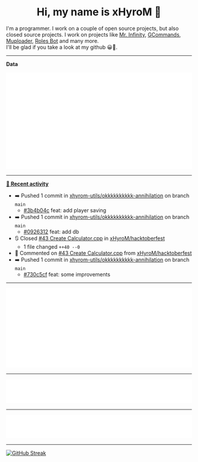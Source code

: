 <p align="center">
    <!-- <img src="https://avatars.githubusercontent.com/u/56601352" width="192" alt="hyro's pfp" /> -->
    <h1 align="center">Hi, my name is xHyroM 👋</h1>
</p>

I'm a programmer. I work on a couple of open source projects, but also closed source projects. I work on projects like [Mr. Infinity](https://discord.com/oauth2/authorize?client_id=720321585625694239&scope=bot%20applications.commands&permissions=8&redirect_uri=https://blobs.gq/imanager&prompt=consent&response_type=code), [GCommands](https://github.com/Garlic-Team/GCommands), [Muploader](https://github.com/xHyroM/Muploader), [Roles Bot](https://github.com/xHyroM/roles-bot) and many more.  
I'll be glad if you take a look at my github 😀👀.

___
**Data**

<img src="https://github.com/xHyroM/xHyroM/blob/master/.cache/base.svg">

___

**[📰 Recent activity](https://github.com/xHyroM)**
* ➡️ Pushed 1 commit in [xhyrom-utils/okkkkkkkkkk-annihilation](https://github.com/xhyrom-utils/okkkkkkkkkk-annihilation) on branch `main`
  * [#3b4b04c](https://github.com/xhyrom-utils/okkkkkkkkkk-annihilation/commit/3b4b04c) feat: add player saving
* ➡️ Pushed 1 commit in [xhyrom-utils/okkkkkkkkkk-annihilation](https://github.com/xhyrom-utils/okkkkkkkkkk-annihilation) on branch `main`
  * [#0926312](https://github.com/xhyrom-utils/okkkkkkkkkk-annihilation/commit/0926312) feat: add db
* 🔃 Closed [#43 Create Calculator.cpp](https://github.com/xHyroM/hacktoberfest/pull/43) in [xHyroM/hacktoberfest](https://github.com/xHyroM/hacktoberfest)
  * 1 file changed `++40 --0`
* 💬 Commented on [#43 Create Calculator.cpp](https://github.com/xHyroM/hacktoberfest/issues/43) from [xHyroM/hacktoberfest](https://github.com/xHyroM/hacktoberfest)
* ➡️ Pushed 1 commit in [xhyrom-utils/okkkkkkkkkk-annihilation](https://github.com/xhyrom-utils/okkkkkkkkkk-annihilation) on branch `main`
  * [#730c5cf](https://github.com/xhyrom-utils/okkkkkkkkkk-annihilation/commit/730c5cf) feat: some improvements


___

<img src="https://github.com/xHyroM/xHyroM/blob/master/.cache/isocalendar.svg">

___

<img src="https://github.com/xHyroM/xHyroM/blob/master/.cache/languages.svg">

___

<img src="https://github.com/xHyroM/xHyroM/blob/master/.cache/achievements.svg">

___

[![GitHub Streak](https://github-readme-streak-stats.herokuapp.com?user=xHyroM&theme=dark&hide_border=true&date_format=M%20j%5B%2C%20Y%5D)](https://git.io/streak-stats)

